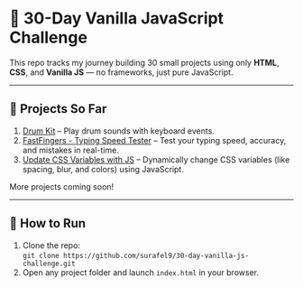# 🧠 30-Day Vanilla JavaScript Challenge

This repo tracks my journey building 30 small projects using only **HTML**, **CSS**, and **Vanilla JS** — no frameworks, just pure JavaScript.

---

## 📅 Projects So Far

1. [Drum Kit](./Day-01-Drum-Kit) – Play drum sounds with keyboard events.
2. [FastFingers - Typing Speed Tester](./Day-02-FastFingers%20-%20Typing%20Speed%20Tester) – Test your typing speed, accuracy, and mistakes in real-time.
3. [Update CSS Variables with JS](./Day-03-Update%20CSS%20Variables%20with%20JS) – Dynamically change CSS variables (like spacing, blur, and colors) using JavaScript.

More projects coming soon!

---

## 🚀 How to Run

1. Clone the repo:  
   `git clone https://github.com/surafel9/30-day-vanilla-js-challenge.git`
2. Open any project folder and launch `index.html` in your browser.
